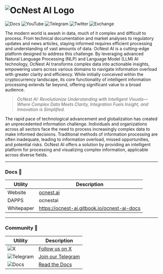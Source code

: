 # <img src="logooc.svg" alt="OcNest AI Logo">
![Docs](https://img.shields.io/badge/Docs-OCNest%20AI-blue?style=for-the-badge&logo=Read%20The%20Docs&logoColor=white&link=https://ocnest-ai.gitbook.io/ocnest-ai-docs)
![YouTube](https://img.shields.io/badge/YouTube-Subscribe-red?style=for-the-badge&logo=YouTube&logoColor=white&link=https://www.youtube.com)
![Telegram](https://img.shields.io/badge/Telegram-Join%20Us-%2326A5E4?style=for-the-badge&logo=Telegram&logoColor=white&link=https://t.me/ocnestai)
![Twitter](https://img.shields.io/badge/-Follow%20Us-black?style=for-the-badge&logo=X&logoColor=white&link=https://twitter.com/ocnestai)
![Exchange](https://img.shields.io/badge/Exchange-Trade%20Now-orange?style=for-the-badge&logo=Bitcoin&logoColor=white&link=https://example.com)




The modern world is awash in data, much of it complex and difficult to process. From technical documentation and market analyses to regulatory updates and news articles, staying informed requires efficient processing and understanding of vast amounts of data. OcNest AI is a cutting-edge
platform designed to address this challenge. By leveraging advanced Natural Language Processing (NLP) and Language Model (LLM) AI technology, OcNest AI transforms complex data into actionable insights, empowering users across various domains to navigate information overload with greater clarity and efficiency. While initially conceived within the cryptocurrency landscape, its core functionality of intelligent information processing extends far beyond, offering significant value to a broad audience.  

> *OcNest AI: Revolutionize Understanding with Intelligent Visuals—Where Complex Data Meets Clarity, Integration Fuels Insight, and Innovation is Simplified.*

The rapid pace of technological advancement and globalization has created an unprecedented information challenge. Individuals and organizations across all sectors face the need to process increasingly complex data to make informed decisions. Traditional methods of information processing are often inadequate, leading to information overload, missed opportunities, and potential risks. OcNest AI offers a solution by providing an intelligent platform for processing and visualizing complex information, applicable across diverse fields.  

---

### Docs 📃  
| Utility    | Description                                  |  
|------------|----------------------------------------------|  
| Website    | [ocnest.ai](https://www.ocnest.ai/)          |  
| DAPPS      | ocnestai                                     |  
| Whitepaper | https://ocnest-ai.gitbook.io/ocnest-ai-docs  |  

---

### Community 💬  
| Utility    | Description                                  |  
|------------|----------------------------------------------|  
| ![X](https://img.shields.io/badge/X-%23000000.svg?style=for-the-badge&logo=&logoColor=white)  | [Follow us on X](https://twitter.com/ocnestai) |  
| ![Telegram](https://img.shields.io/badge/-%2326A5E4.svg?style=for-the-badge&logo=Telegram&logoColor=white) | [Join our Telegram](https://t.me/ocnestai) |  
| ![Docs](https://img.shields.io/badge/-%23000000.svg?style=for-the-badge&logo=Read%20The%20Docs&logoColor=white) | [Read the Docs](https://ocnest-ai.gitbook.io/ocnest-ai-docs) |  

